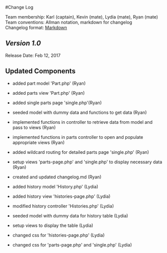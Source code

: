 #Change Log

Team membership:  Karl (captain), Kevin (mate), Lydia (mate), Ryan (mate) 
Team conventions: Allman notation, markdown for changelog  
Changelog format: [Markdown](https://github.com/adam-p/markdown-here/wiki/Markdown-Cheatsheet) 


## *Version 1.0*

Release Date: Feb 12, 2017

## Updated Components

  - added part model 'Part.php'                                                       (Ryan)
  - added parts view 'Part.php'                                                       (Ryan)
  - added single parts page 'single.php'(Ryan)
  - seeded model with dummy data and functions to get data                            (Ryan)
  - implemented functions in controller to retrieve data from model and pass to views (Ryan)
  - implemented functions in parts controller to open and populate appropriate views  (Ryan)
  - added wildcard routing for detailed parts page 'single.php'                       (Ryan)
  - setup views 'parts-page.php' and 'single.php' to display necessary data           (Ryan)
  - created and updated changelog.md                                                  (Ryan)

  - added history model 'History.php'                                                 (Lydia)
  - added history view 'histories-page.php'                                           (Lydia)
  - modified history controller 'Histories.php'                                       (Lydia)
  - seeded model with dummy data for history table                                    (Lydia)
  - setup views to display the table                                                  (Lydia)
  - changed css for 'histories-page.php'                                              (Lydia)
  - changed css for 'parts-page.php' and 'single.php'                                 (Lydia)
  
